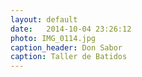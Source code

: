 ```yaml
---
layout: default
date:   2014-10-04 23:26:12
photo: IMG_0114.jpg
caption_header: Don Sabor
caption: Taller de Batidos
---
```

